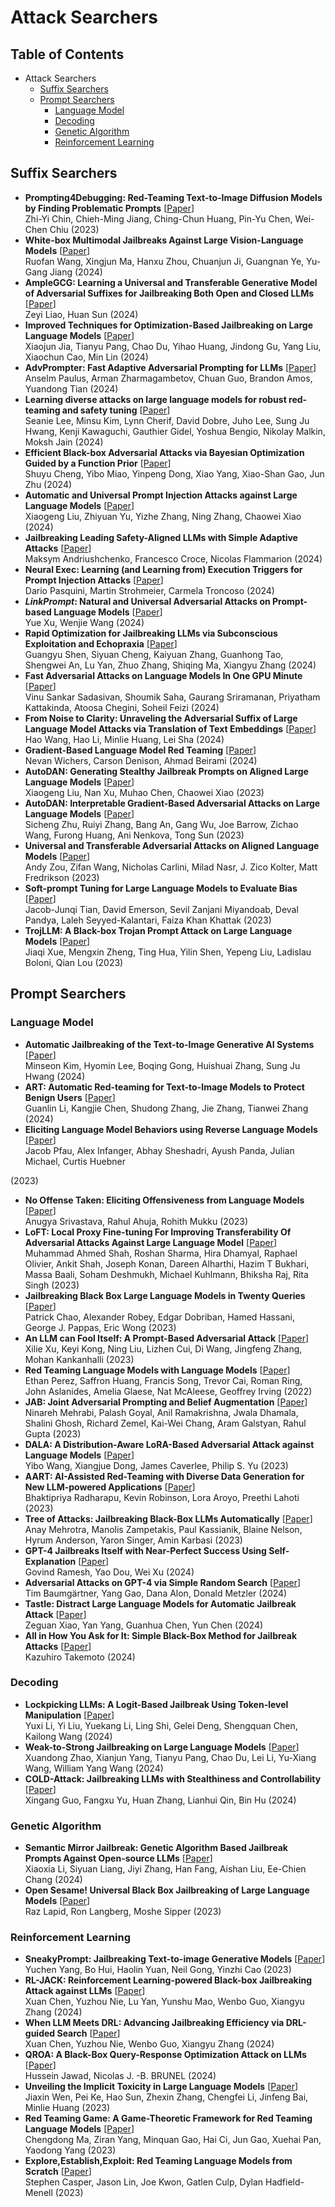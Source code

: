 # Attack Searchers
## Table of Contents
- Attack Searchers
	 - [Suffix Searchers](#suffix-searchers)
	 - [Prompt Searchers](#prompt-searchers)
		 - [Language Model](#language-model)
		 - [Decoding](#decoding)
		 - [Genetic Algorithm](#genetic-algorithm)
		 - [Reinforcement Learning](#reinforcement-learning)
## Suffix Searchers
- **Prompting4Debugging: Red-Teaming Text-to-Image Diffusion Models by Finding Problematic Prompts** \[[Paper](https://arxiv.org/abs/2309.06135)\] <br />
Zhi-Yi Chin,  Chieh-Ming Jiang,  Ching-Chun Huang,  Pin-Yu Chen,  Wei-Chen Chiu (2023)<br />
- **White-box Multimodal Jailbreaks Against Large Vision-Language Models** \[[Paper](https://arxiv.org/abs/2405.17894
   )\] <br />
Ruofan Wang,  Xingjun Ma,  Hanxu Zhou,  Chuanjun Ji,  Guangnan Ye,  Yu-Gang Jiang (2024)<br />
- **AmpleGCG: Learning a Universal and Transferable Generative Model of Adversarial Suffixes for Jailbreaking Both Open and Closed LLMs** \[[Paper](https://arxiv.org/abs/2404.07921
   )\] <br />
Zeyi Liao,  Huan Sun (2024)<br />
- **Improved Techniques for Optimization-Based Jailbreaking on Large Language Models** \[[Paper](https://arxiv.org/abs/2405.21018
   )\] <br />
Xiaojun Jia,  Tianyu Pang,  Chao Du,  Yihao Huang,  Jindong Gu,  Yang Liu,  Xiaochun Cao,  Min Lin (2024)<br />
- **AdvPrompter: Fast Adaptive Adversarial Prompting for LLMs** \[[Paper](https://arxiv.org/abs/2404.16873
   )\] <br />
Anselm Paulus,  Arman Zharmagambetov,  Chuan Guo,  Brandon Amos,  Yuandong Tian (2024)<br />
- **Learning diverse attacks on large language models for robust red-teaming and safety tuning** \[[Paper](https://arxiv.org/abs/2405.18540
   )\] <br />
Seanie Lee,  Minsu Kim,  Lynn Cherif,  David Dobre,  Juho Lee,  Sung Ju Hwang,  Kenji Kawaguchi,  Gauthier Gidel,  Yoshua Bengio,  Nikolay Malkin,  Moksh Jain (2024)<br />
- **Efficient Black-box Adversarial Attacks via Bayesian Optimization Guided by a Function Prior** \[[Paper](https://arxiv.org/abs/2405.19098
   )\] <br />
Shuyu Cheng,  Yibo Miao,  Yinpeng Dong,  Xiao Yang,  Xiao-Shan Gao,  Jun Zhu (2024)<br />
- **Automatic and Universal Prompt Injection Attacks against Large Language Models** \[[Paper](https://arxiv.org/abs/2403.04957)\] <br />
Xiaogeng Liu,  Zhiyuan Yu,  Yizhe Zhang,  Ning Zhang,  Chaowei Xiao (2024)<br />
- **Jailbreaking Leading Safety-Aligned LLMs with Simple Adaptive Attacks** \[[Paper](https://arxiv.org/abs/2404.02151)\] <br />
Maksym Andriushchenko,  Francesco Croce,  Nicolas Flammarion (2024)<br />
- **Neural Exec: Learning (and Learning from) Execution Triggers for Prompt Injection Attacks** \[[Paper](https://arxiv.org/abs/2403.03792)\] <br />
Dario Pasquini,  Martin Strohmeier,  Carmela Troncoso (2024)<br />
- **$\textit{LinkPrompt}$: Natural and Universal Adversarial Attacks on Prompt-based Language Models** \[[Paper](https://arxiv.org/abs/2403.16432)\] <br />
Yue Xu,  Wenjie Wang (2024)<br />
- **Rapid Optimization for Jailbreaking LLMs via Subconscious Exploitation and Echopraxia** \[[Paper](https://arxiv.org/abs/2402.05467)\] <br />
Guangyu Shen,  Siyuan Cheng,  Kaiyuan Zhang,  Guanhong Tao,  Shengwei An,  Lu Yan,  Zhuo Zhang,  Shiqing Ma,  Xiangyu Zhang (2024)<br />
- **Fast Adversarial Attacks on Language Models In One GPU Minute** \[[Paper](https://arxiv.org/abs/2402.1557)\] <br />
Vinu Sankar Sadasivan,  Shoumik Saha,  Gaurang Sriramanan,  Priyatham Kattakinda,  Atoosa Chegini,  Soheil Feizi (2024)<br />
- **From Noise to Clarity: Unraveling the Adversarial Suffix of Large Language Model Attacks via Translation of Text Embeddings** \[[Paper](https://arxiv.org/abs/2402.16006)\] <br />
Hao Wang,  Hao Li,  Minlie Huang,  Lei Sha (2024)<br />
- **Gradient-Based Language Model Red Teaming** \[[Paper](https://arxiv.org/abs/2401.16656)\] <br />
Nevan Wichers,  Carson Denison,  Ahmad Beirami (2024)<br />
- **AutoDAN: Generating Stealthy Jailbreak Prompts on Aligned Large Language Models** \[[Paper](https://arxiv.org/abs/2310.04451)\] <br />
Xiaogeng Liu,  Nan Xu,  Muhao Chen,  Chaowei Xiao (2023)<br />
- **AutoDAN: Interpretable Gradient-Based Adversarial Attacks on Large Language Models** \[[Paper](https://arxiv.org/abs/2310.1514)\] <br />
Sicheng Zhu,  Ruiyi Zhang,  Bang An,  Gang Wu,  Joe Barrow,  Zichao Wang,  Furong Huang,  Ani Nenkova,  Tong Sun (2023)<br />
- **Universal and Transferable Adversarial Attacks on Aligned Language Models** \[[Paper](https://arxiv.org/abs/2307.15043)\] <br />
Andy Zou,  Zifan Wang,  Nicholas Carlini,  Milad Nasr,  J. Zico Kolter,  Matt Fredrikson (2023)<br />
- **Soft-prompt Tuning for Large Language Models to Evaluate Bias** \[[Paper](https://arxiv.org/abs/2306.04735)\] <br />
Jacob-Junqi Tian,  David Emerson,  Sevil Zanjani Miyandoab,  Deval Pandya,  Laleh Seyyed-Kalantari,  Faiza Khan Khattak (2023)<br />
- **TrojLLM: A Black-box Trojan Prompt Attack on Large Language Models** \[[Paper](https://arxiv.org/abs/2306.06815)\] <br />
Jiaqi Xue,  Mengxin Zheng,  Ting Hua,  Yilin Shen,  Yepeng Liu,  Ladislau Boloni,  Qian Lou (2023)<br />
## Prompt Searchers
### Language Model
- **Automatic Jailbreaking of the Text-to-Image Generative AI Systems** \[[Paper](https://arxiv.org/abs/2405.16567
   )\] <br />
Minseon Kim,  Hyomin Lee,  Boqing Gong,  Huishuai Zhang,  Sung Ju Hwang (2024)<br />
- **ART: Automatic Red-teaming for Text-to-Image Models to Protect Benign Users** \[[Paper](https://arxiv.org/abs/2405.19360
   )\] <br />
Guanlin Li,  Kangjie Chen,  Shudong Zhang,  Jie Zhang,  Tianwei Zhang (2024)<br />
- **Eliciting Language Model Behaviors using Reverse Language Models** \[[Paper](https://openreview.net/pdf?id=m6xyTie61H)\] <br />
Jacob Pfau,  Alex Infanger,  Abhay Sheshadri,  Ayush Panda,  Julian Michael,  Curtis Huebner

 (2023)<br />
- **No Offense Taken: Eliciting Offensiveness from Language Models** \[[Paper](https://arxiv.org/abs/2310.00892)\] <br />
Anugya Srivastava,  Rahul Ahuja,  Rohith Mukku (2023)<br />
- **LoFT: Local Proxy Fine-tuning For Improving Transferability Of Adversarial Attacks Against Large Language Model** \[[Paper](https://arxiv.org/abs/2310.04445)\] <br />
Muhammad Ahmed Shah,  Roshan Sharma,  Hira Dhamyal,  Raphael Olivier,  Ankit Shah,  Joseph Konan,  Dareen Alharthi,  Hazim T Bukhari,  Massa Baali,  Soham Deshmukh,  Michael Kuhlmann,  Bhiksha Raj,  Rita Singh (2023)<br />
- **Jailbreaking Black Box Large Language Models in Twenty Queries** \[[Paper](https://arxiv.org/abs/2310.08419)\] <br />
Patrick Chao,  Alexander Robey,  Edgar Dobriban,  Hamed Hassani,  George J. Pappas,  Eric Wong (2023)<br />
- **An LLM can Fool Itself: A Prompt-Based Adversarial Attack** \[[Paper](https://arxiv.org/abs/2310.13345)\] <br />
Xilie Xu,  Keyi Kong,  Ning Liu,  Lizhen Cui,  Di Wang,  Jingfeng Zhang,  Mohan Kankanhalli (2023)<br />
- **Red Teaming Language Models with Language Models** \[[Paper](https://arxiv.org/abs/2202.03286)\] <br />
Ethan Perez,  Saffron Huang,  Francis Song,  Trevor Cai,  Roman Ring,  John Aslanides,  Amelia Glaese,  Nat McAleese,  Geoffrey Irving (2022)<br />
- **JAB: Joint Adversarial Prompting and Belief Augmentation** \[[Paper](https://arxiv.org/abs/2311.09473)\] <br />
Ninareh Mehrabi,  Palash Goyal,  Anil Ramakrishna,  Jwala Dhamala,  Shalini Ghosh,  Richard Zemel,  Kai-Wei Chang,  Aram Galstyan,  Rahul Gupta (2023)<br />
- **DALA: A Distribution-Aware LoRA-Based Adversarial Attack against Language Models** \[[Paper](https://arxiv.org/abs/2311.08598)\] <br />
Yibo Wang,  Xiangjue Dong,  James Caverlee,  Philip S. Yu (2023)<br />
- **AART: AI-Assisted Red-Teaming with Diverse Data Generation for New LLM-powered Applications** \[[Paper](https://arxiv.org/abs/2311.08592)\] <br />
Bhaktipriya Radharapu,  Kevin Robinson,  Lora Aroyo,  Preethi Lahoti (2023)<br />
- **Tree of Attacks: Jailbreaking Black-Box LLMs Automatically** \[[Paper](https://arxiv.org/abs/2312.02119)\] <br />
Anay Mehrotra,  Manolis Zampetakis,  Paul Kassianik,  Blaine Nelson,  Hyrum Anderson,  Yaron Singer,  Amin Karbasi (2023)<br />
- **GPT-4 Jailbreaks Itself with Near-Perfect Success Using Self-Explanation** \[[Paper](https://arxiv.org/abs/2405.13077
   )\] <br />
Govind Ramesh,  Yao Dou,  Wei Xu (2024)<br />
- **Adversarial Attacks on GPT-4 via Simple Random Search** \[[Paper](https://arxiv.org/abs/2404.0553)\] <br />
Tim Baumgärtner,  Yang Gao,  Dana Alon,  Donald Metzler (2024)<br />
- **Tastle: Distract Large Language Models for Automatic Jailbreak Attack** \[[Paper](https://arxiv.org/abs/2403.08424)\] <br />
Zeguan Xiao,  Yan Yang,  Guanhua Chen,  Yun Chen (2024)<br />
- **All in How You Ask for It: Simple Black-Box Method for Jailbreak Attacks** \[[Paper](https://arxiv.org/abs/2401.09798)\] <br />
Kazuhiro Takemoto (2024)<br />
### Decoding
- **Lockpicking LLMs: A Logit-Based Jailbreak Using Token-level Manipulation** \[[Paper](https://arxiv.org/abs/2405.13068
   )\] <br />
Yuxi Li,  Yi Liu,  Yuekang Li,  Ling Shi,  Gelei Deng,  Shengquan Chen,  Kailong Wang (2024)<br />
- **Weak-to-Strong Jailbreaking on Large Language Models** \[[Paper](https://arxiv.org/abs/2401.17256)\] <br />
Xuandong Zhao,  Xianjun Yang,  Tianyu Pang,  Chao Du,  Lei Li,  Yu-Xiang Wang,  William Yang Wang (2024)<br />
- **COLD-Attack: Jailbreaking LLMs with Stealthiness and Controllability** \[[Paper](https://arxiv.org/abs/2402.08679)\] <br />
Xingang Guo,  Fangxu Yu,  Huan Zhang,  Lianhui Qin,  Bin Hu (2024)<br />
### Genetic Algorithm
- **Semantic Mirror Jailbreak: Genetic Algorithm Based Jailbreak Prompts Against Open-source LLMs** \[[Paper](https://arxiv.org/abs/2402.14872)\] <br />
Xiaoxia Li,  Siyuan Liang,  Jiyi Zhang,  Han Fang,  Aishan Liu,  Ee-Chien Chang (2024)<br />
- **Open Sesame! Universal Black Box Jailbreaking of Large Language Models** \[[Paper](https://arxiv.org/abs/2309.01446)\] <br />
Raz Lapid,  Ron Langberg,  Moshe Sipper (2023)<br />
### Reinforcement Learning
- **SneakyPrompt: Jailbreaking Text-to-image Generative Models** \[[Paper](https://arxiv.org/abs/2305.12082)\] <br />
Yuchen Yang,  Bo Hui,  Haolin Yuan,  Neil Gong,  Yinzhi Cao (2023)<br />
- **RL-JACK: Reinforcement Learning-powered Black-box Jailbreaking Attack against LLMs** \[[Paper](https://arxiv.org/abs/2406.08725
   )\] <br />
Xuan Chen,  Yuzhou Nie,  Lu Yan,  Yunshu Mao,  Wenbo Guo,  Xiangyu Zhang (2024)<br />
- **When LLM Meets DRL: Advancing Jailbreaking Efficiency via DRL-guided Search** \[[Paper](https://arxiv.org/abs/2406.08705
   )\] <br />
Xuan Chen,  Yuzhou Nie,  Wenbo Guo,  Xiangyu Zhang (2024)<br />
- **QROA: A Black-Box Query-Response Optimization Attack on LLMs** \[[Paper](https://arxiv.org/abs/2406.02044
   )\] <br />
Hussein Jawad,  Nicolas J. -B. BRUNEL (2024)<br />
- **Unveiling the Implicit Toxicity in Large Language Models** \[[Paper](https://arxiv.org/abs/2311.17391)\] <br />
Jiaxin Wen,  Pei Ke,  Hao Sun,  Zhexin Zhang,  Chengfei Li,  Jinfeng Bai,  Minlie Huang (2023)<br />
- **Red Teaming Game: A Game-Theoretic Framework for Red Teaming Language Models** \[[Paper](https://arxiv.org/abs/2310.00322)\] <br />
Chengdong Ma,  Ziran Yang,  Minquan Gao,  Hai Ci,  Jun Gao,  Xuehai Pan,  Yaodong Yang (2023)<br />
- **Explore,Establish,Exploit: Red Teaming Language Models from Scratch** \[[Paper](https://arxiv.org/abs/2306.09442)\] <br />
Stephen Casper,  Jason Lin,  Joe Kwon,  Gatlen Culp,  Dylan Hadfield-Menell (2023)<br />